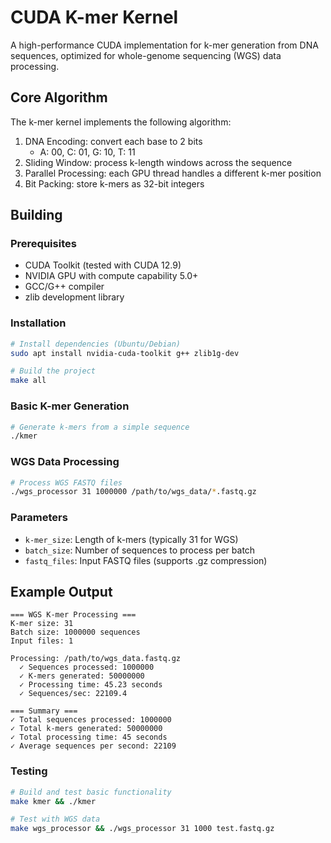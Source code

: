 # CUDA K-mer Kernel

A high-performance CUDA implementation for k-mer generation from DNA sequences, optimized for whole-genome sequencing (WGS) data processing.


## Core Algorithm

The k-mer kernel implements the following algorithm:

1. DNA Encoding: convert each base to 2 bits
   - A: 00, C: 01, G: 10, T: 11
2. Sliding Window: process k-length windows across the sequence
3. Parallel Processing: each GPU thread handles a different k-mer position
4. Bit Packing: store k-mers as 32-bit integers

## Building

### Prerequisites
- CUDA Toolkit (tested with CUDA 12.9)
- NVIDIA GPU with compute capability 5.0+
- GCC/G++ compiler
- zlib development library

### Installation
```bash
# Install dependencies (Ubuntu/Debian)
sudo apt install nvidia-cuda-toolkit g++ zlib1g-dev

# Build the project
make all
```

### Basic K-mer Generation
```bash
# Generate k-mers from a simple sequence
./kmer
```

### WGS Data Processing
```bash
# Process WGS FASTQ files
./wgs_processor 31 1000000 /path/to/wgs_data/*.fastq.gz
```

### Parameters
- `k-mer_size`: Length of k-mers (typically 31 for WGS)
- `batch_size`: Number of sequences to process per batch
- `fastq_files`: Input FASTQ files (supports .gz compression)


## Example Output

```
=== WGS K-mer Processing ===
K-mer size: 31
Batch size: 1000000 sequences
Input files: 1

Processing: /path/to/wgs_data.fastq.gz
  ✓ Sequences processed: 1000000
  ✓ K-mers generated: 50000000
  ✓ Processing time: 45.23 seconds
  ✓ Sequences/sec: 22109.4

=== Summary ===
✓ Total sequences processed: 1000000
✓ Total k-mers generated: 50000000
✓ Total processing time: 45 seconds
✓ Average sequences per second: 22109
```

### Testing
```bash
# Build and test basic functionality
make kmer && ./kmer

# Test with WGS data
make wgs_processor && ./wgs_processor 31 1000 test.fastq.gz
```

